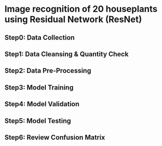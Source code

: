 # Image recognition of 20 houseplants using Residual Network (ResNet)

## Step0: Data Collection

## Step1: Data Cleansing & Quantity Check

## Step2: Data Pre-Processing

## Step3: Model Training

## Step4: Model Validation

## Step5: Model Testing

## Step6: Review Confusion Matrix

